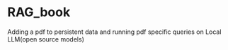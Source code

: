 # RAG_book
Adding a pdf to persistent data and running pdf specific queries on Local LLM(open source models)
